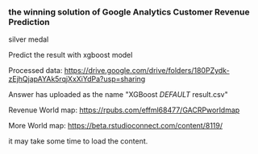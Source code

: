 ### the winning solution of Google Analytics Customer Revenue Prediction


silver medal



Predict the result with xgboost model





Processed data: https://drive.google.com/drive/folders/180PZydk-zEjhQjapAYAk5rqjXxXiYdPa?usp=sharing

Answer has uploaded as the name "XGBoost _DEFAULT_ result.csv"

Revenue World map: https://rpubs.com/effml68477/GACRPworldmap 

More World map: https://beta.rstudioconnect.com/content/8119/

it may take some time to load the content.
